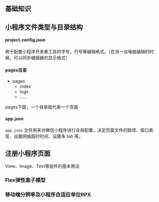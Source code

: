 ## 基础知识

## 小程序文件类型与目录结构

#### project.config.json

用于配置小程序开发者工具的字号，行号等编辑格式。（在另一台电脑编辑的时候，可以同步编辑器的显示格式）

#### pages目录

- pages
  - index
  - logs
  - ......

pages下面，一个目录就代表一个页面

#### app.json

`app.json` 文件用来对微信小程序进行全局配置，决定页面文件的路径、窗口表现、设置网络超时时间、设置多 tab 等。

## 注册小程序页面

View、Image、Text等组件的基本用法

### Flex弹性盒子模型

### 移动端分辨率及小程序自适应单位RPX